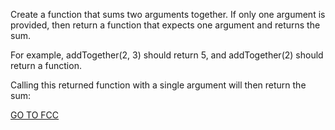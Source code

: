 Create a function that sums two arguments together. If only one argument is provided, then return a function that expects one argument and returns the sum.

For example, addTogether(2, 3) should return 5, and addTogether(2) should return a function.

Calling this returned function with a single argument will then return the sum:

<a href="https://www.freecodecamp.org/learn/javascript-algorithms-and-data-structures/intermediate-algorithm-scripting/arguments-optional">GO TO FCC</a>